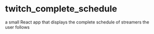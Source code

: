# twitch_complete_schedule
a small React app that displays the complete schedule of streamers the user follows 
